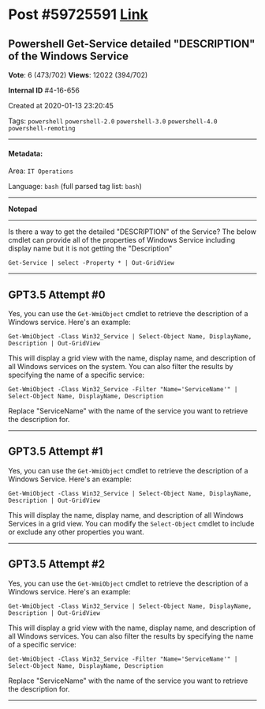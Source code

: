 
# Post \#59725591 [Link](https://stackoverflow.com/questions/59725591/)

## Powershell Get-Service detailed "DESCRIPTION" of the Windows Service

**Vote**: 6 (473/702) **Views**: 12022 (394/702) 

**Internal ID** \#4-16-656

Created at 2020-01-13 23:20:45

Tags: `powershell` `powershell-2.0` `powershell-3.0` `powershell-4.0` `powershell-remoting`

----------

#### Metadata:

Area: `IT Operations`

Language: `bash` (full parsed tag list: `bash`)

----------

**Notepad**


----------

Is there a way to get the detailed "DESCRIPTION" of the Service? The below cmdlet can provide all of the properties of Windows Service including display name but it is not getting the "Description"

```
Get-Service | select -Property * | Out-GridView
```



----------
        
## GPT3.5 Attempt \#0

Yes, you can use the `Get-WmiObject` cmdlet to retrieve the description of a Windows service. Here's an example:

```
Get-WmiObject -Class Win32_Service | Select-Object Name, DisplayName, Description | Out-GridView
```

This will display a grid view with the name, display name, and description of all Windows services on the system. You can also filter the results by specifying the name of a specific service:

```
Get-WmiObject -Class Win32_Service -Filter "Name='ServiceName'" | Select-Object Name, DisplayName, Description
```

Replace "ServiceName" with the name of the service you want to retrieve the description for.

--------

## GPT3.5 Attempt \#1

Yes, you can use the `Get-WmiObject` cmdlet to retrieve the description of a Windows Service. Here's an example:

```
Get-WmiObject -Class Win32_Service | Select-Object Name, DisplayName, Description | Out-GridView
```

This will display the name, display name, and description of all Windows Services in a grid view. You can modify the `Select-Object` cmdlet to include or exclude any other properties you want.

--------

## GPT3.5 Attempt \#2

Yes, you can use the `Get-WmiObject` cmdlet to retrieve the description of a Windows service. Here's an example:

```
Get-WmiObject -Class Win32_Service | Select-Object Name, DisplayName, Description | Out-GridView
```

This will display a grid view with the name, display name, and description of all Windows services. You can also filter the results by specifying the name of a specific service:

```
Get-WmiObject -Class Win32_Service -Filter "Name='ServiceName'" | Select-Object Name, DisplayName, Description
```

Replace "ServiceName" with the name of the service you want to retrieve the description for.

--------
